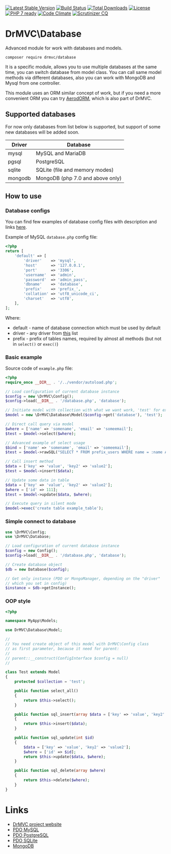 [![Latest Stable Version](https://poser.pugx.org/drmvc/database/v/stable)](https://packagist.org/packages/drmvc/database)
[![Build Status](https://travis-ci.org/drmvc/database.svg?branch=master)](https://travis-ci.org/drmvc/database)
[![Total Downloads](https://poser.pugx.org/drmvc/database/downloads)](https://packagist.org/packages/drmvc/database)
[![License](https://poser.pugx.org/drmvc/database/license)](https://packagist.org/packages/drmvc/database)
[![PHP 7 ready](https://php7ready.timesplinter.ch/drmvc/database/master/badge.svg)](https://travis-ci.org/drmvc/database)
[![Code Climate](https://codeclimate.com/github/drmvc/database/badges/gpa.svg)](https://codeclimate.com/github/drmvc/database)
[![Scrutinizer CQ](https://scrutinizer-ci.com/g/drmvc/database/badges/quality-score.png?b=master)](https://scrutinizer-ci.com/g/drmvc/database/)

# DrMVC\Database

Advanced module for work with databases and models.

    composer require drmvc/database

It is a specific module, allows you to use multiple databases at the same time, you can switch database from model class.
You can call same model methods via different databases, also you can work with MongoDB and Mysql from one controller.

This module uses an ORM similar concept of work, but if you need a more convenient ORM you can try
[AerodORM](https://github.com/drmvc/aerodorm), which is also part of DrMVC.

## Supported databases

For now only databases from list below is supported, but support of
some new databases will be added soon.

| Driver  | Database |
|---------|----------|
| mysql   | MySQL and MariaDB |
| pgsql   | PostgreSQL |
| sqlite  | SQLite (file and memory modes) |
| mongodb | MongoDB (php 7.0 and above only) |

## How to use

### Database configs

You can find few examples of database config files with description
and links [here](extra/configs/).

Example of MySQL `database.php` config file:

```php
<?php
return [
    'default' => [
        'driver'    => 'mysql',
        'host'      => '127.0.0.1',
        'port'      => '3306',
        'username'  => 'admin',
        'password'  => 'admin_pass',
        'dbname'    => 'database',
        'prefix'    => 'prefix_',
        'collation' => 'utf8_unicode_ci',
        'charset'   => 'utf8',
    ],
];
```

Where:

* default - name of database connection which must be used by default
* driver - any driver from [this](#supported-databases) list
* prefix - prefix of tables names, required by almost all methods (but not in `select()` or `exec()`)

### Basic example

Source code of `example.php` file:

```php
<?php
require_once __DIR__ . '/../vendor/autoload.php';

// Load configuration of current database instance
$config = new \DrMVC\Config();
$config->load(__DIR__ . '/database.php', 'database');

// Initiate model with collection with what we want work, 'test' for example
$model = new \DrMVC\Database\Model($config->get('database'), 'test');

// Direct call query via model
$where = ['name' => 'somename', 'email' => 'someemail'];
$test = $model->select($where);

// Advanced example of select usage
$bind = ['name' => 'somename', 'email' => 'someemail'];
$test = $model->rawSQL("SELECT * FROM prefix_users WHERE name = :name AND email = :email", $bind);

// Call insert method
$data = ['key' => 'value', 'key2' => 'value2'];
$test = $model->insert($data);

// Update some data in table
$data = ['key' => 'value', 'key2' => 'value2'];
$where = ['id' => 111];
$test = $model->update($data, $where);

// Execute query in silent mode
$model->exec('create table example_table');
```

### Simple connect to database



```php
use \DrMVC\Config;
use \DrMVC\Database;

// Load configuration of current database instance
$config = new Config();
$config->load(__DIR__ . '/database.php', 'database');

// Create database object
$db = new Database($config);

// Get only instance (PDO or MongoManager, depending on the "driver"
// which you set in config)
$instance = $db->getInstance();
```

### OOP style

```php
<?php

namespace MyApp\Models;

use DrMVC\Database\Model;

//
// You need create object of this model with DrMVC\Config class
// as first parameter, because it need for parent:
//
// parent::__construct(ConfigInterface $config = null)
//

class Test extends Model
{
    protected $collection = 'test';

    public function select_all()
    {
        return $this->select();
    }

    public function sql_insert(array $data = ['key' => 'value', 'key2' => 'value2'])
    {
        return $this->insert($data);
    }

    public function sql_update(int $id)
    {
        $data = ['key' => 'value', 'key2' => 'value2'];
        $where = ['id' => $id];
        return $this->update($data, $where);
    }

    public function sql_delete(array $where)
    {
        return $this->delete($where);
    }
}
```

# Links

* [DrMVC project website](https://drmvc.com/)
* [PDO MySQL](http://php.net/manual/en/ref.pdo-mysql.connection.php)
* [PDO PostgreSQL](http://php.net/manual/en/ref.pdo-pgsql.connection.php)
* [PDO SQLite](http://php.net/manual/en/ref.pdo-sqlite.connection.php)
* [MongoDB](http://php.net/manual/en/set.mongodb.php)
